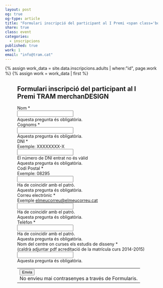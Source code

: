 ```yaml
---
layout: post
og: true
og-type: article
title: "Formulari inscripció del participant al I Premi <span class='bold'>TRAM</span> merchan<span class='bold'>DESIGN</span>" 
share: true
class: event
categories:
  - inscripcions
published: true
work: 1
email: "info@tram.cat"
---
```


{% assign work_data = site.data.inscripcions.adults | where:"id", page.work %}
{% assign work = work_data | first %}
<figure class="no-margin margin-bottom-1">
    <!-- <div class="embed-container embed-container_{{ work.aspect_ratio }}">
      <core-image sizing="cover" class="core-image-size" preload fade src="{{ work.featured_src }}"></core-image> 
    </div> -->
    <div class="padding-artwork-container">
      <h2>Formulari inscripció del participant al I Premi <span class="bold">TRAM</span> merchan<span class="bold">DESIGN</span></h2>
        <form action="https://docs.google.com/forms/d/12Trff2_avkJnUkJCnWS27okOlBSj6rFjQtvJA5Va-i4/formResponse" method="POST" id="ss-form" target="_self" onsubmit=""><ol role="list" class="ss-question-list" style="padding-left: 0">
          <div class="ss-form-question errorbox-good" role="listitem">
          <div dir="ltr" class="ss-item ss-item-required ss-text"><div class="ss-form-entry">
          <label class="ss-q-item-label" for="entry_687878978"><div class="ss-q-title">Nom
          <label for="itemView.getDomIdToLabel()" aria-label="(Camp obligatori)"></label>
          <span class="ss-required-asterisk" aria-hidden="true">*</span></div>
          <div class="ss-q-help ss-secondary-text" dir="ltr"></div></label>
          <input type="text" name="entry.687878978" value="" class="ss-q-short" id="entry_687878978" dir="auto" aria-label="Nom  " aria-required="true" required="" title="">
          <div class="error-message" id="36061834_errorMessage"></div>
          <div class="required-message">Aquesta pregunta és obligatòria.</div>
          </div></div></div> <div class="ss-form-question errorbox-good" role="listitem">
          <div dir="ltr" class="ss-item ss-item-required ss-text"><div class="ss-form-entry">
          <label class="ss-q-item-label" for="entry_907814847"><div class="ss-q-title">Cognoms
          <label for="itemView.getDomIdToLabel()" aria-label="(Camp obligatori)"></label>
          <span class="ss-required-asterisk" aria-hidden="true">*</span></div>
          <div class="ss-q-help ss-secondary-text" dir="ltr"></div></label>
          <input type="text" name="entry.907814847" value="" class="ss-q-short" id="entry_907814847" dir="auto" aria-label="Cognoms  " aria-required="true" required="" title="">
          <div class="error-message" id="1435025098_errorMessage"></div>
          <div class="required-message">Aquesta pregunta és obligatòria.</div>
          </div></div></div> <div class="ss-form-question errorbox-good" role="listitem">
          <div dir="ltr" class="ss-item ss-item-required ss-text"><div class="ss-form-entry">
          <label class="ss-q-item-label" for="entry_1922092784"><div class="ss-q-title">DNI
          <label for="itemView.getDomIdToLabel()" aria-label="(Camp obligatori)"></label>
          <span class="ss-required-asterisk" aria-hidden="true">*</span></div>
          <div class="ss-q-help ss-secondary-text" dir="ltr">Exemple: XXXXXXXX-X</div></label>
          <input type="text" name="entry.1922092784" value="" class="ss-q-short" id="entry_1922092784" dir="auto" aria-label="DNI Exemple: XXXXXXXX-X El número de DNI entrat no és vàlid" aria-required="true" required="" pattern="(X|\d{1})\d{7}-\D{1}" title="El n&uacute;mero de DNI entrat no &eacute;s v&agrave;lid">
          <div class="error-message" id="977969337_errorMessage">El n&uacute;mero de DNI entrat no &eacute;s v&agrave;lid</div>
          <div class="required-message">Aquesta pregunta és obligatòria.</div>
          </div></div></div> <div class="ss-form-question errorbox-good" role="listitem">
          <div dir="ltr" class="ss-item ss-item-required ss-text"><div class="ss-form-entry">
          <label class="ss-q-item-label" for="entry_1346757104"><div class="ss-q-title">Codi Postal
          <label for="itemView.getDomIdToLabel()" aria-label="(Camp obligatori)"></label>
          <span class="ss-required-asterisk" aria-hidden="true">*</span></div>
          <div class="ss-q-help ss-secondary-text" dir="ltr">Exemple: 08295</div></label>
          <input type="text" name="entry.1346757104" value="" class="ss-q-short" id="entry_1346757104" dir="auto" aria-label="Codi Postal Exemple: 08295 Ha de coincidir amb el patró." aria-required="true" required="" pattern="^\d{5,6}(?:[-\s]\d{4})?$" title="Ha de coincidir amb el patr&oacute;.">
          <div class="error-message" id="673625846_errorMessage">Ha de coincidir amb el patr&oacute;.</div>
          <div class="required-message">Aquesta pregunta és obligatòria.</div>
          </div></div></div> <div class="ss-form-question errorbox-good" role="listitem">
          <div dir="ltr" class="ss-item ss-item-required ss-text"><div class="ss-form-entry">
          <label class="ss-q-item-label" for="entry_331527706"><div class="ss-q-title">Correu electrònic
          <label for="itemView.getDomIdToLabel()" aria-label="(Camp obligatori)"></label>
          <span class="ss-required-asterisk" aria-hidden="true">*</span></div>
          <div class="ss-q-help ss-secondary-text" dir="ltr">Exemple <a href="mailto:elmeucorreu@elmeucorreu.cat">elmeucorreu@elmeucorreu.cat</a></div></label>
          <input type="text" name="entry.331527706" value="" class="ss-q-short" id="entry_331527706" dir="auto" aria-label="Correu electrònic Exemple elmeucorreu@elmeucorreu.cat Ha de coincidir amb el patró." aria-required="true" required="" pattern="^[_a-z0-9-]+(.[_a-z0-9-]+)*@[a-z0-9-]+(.[a-z0-9-]+)*(.[a-z]{2,3})$" title="Ha de coincidir amb el patr&oacute;.">
          <div class="error-message" id="1294104972_errorMessage">Ha de coincidir amb el patr&oacute;.</div>
          <div class="required-message">Aquesta pregunta és obligatòria.</div>
          </div></div></div> <div class="ss-form-question errorbox-good" role="listitem">
          <div dir="ltr" class="ss-item ss-item-required ss-text"><div class="ss-form-entry">
          <label class="ss-q-item-label" for="entry_1923151561"><div class="ss-q-title">Telèfon
          <label for="itemView.getDomIdToLabel()" aria-label="(Camp obligatori)"></label>
          <span class="ss-required-asterisk" aria-hidden="true">*</span></div>
          <div class="ss-q-help ss-secondary-text" dir="ltr"></div></label>
          <input type="text" name="entry.1923151561" value="" class="ss-q-short" id="entry_1923151561" dir="auto" aria-label="Telèfon  Ha de coincidir amb el patró." aria-required="true" required="" pattern="^[9|6]{1}([\d]{2}[-]*){3}[\d]{2}$" title="Ha de coincidir amb el patr&oacute;.">
          <div class="error-message" id="1894593179_errorMessage">Ha de coincidir amb el patr&oacute;.</div>
          <div class="required-message">Aquesta pregunta és obligatòria.</div>
          </div></div></div> <div class="ss-form-question errorbox-good" role="listitem">
          <div dir="ltr" class="ss-item ss-item-required ss-text"><div class="ss-form-entry">
          <label class="ss-q-item-label" for="entry_1804931680"><div class="ss-q-title">Nom del centre on curses els estudis de disseny
          <label for="itemView.getDomIdToLabel()" aria-label="(Camp obligatori)"></label>
          <span class="ss-required-asterisk" aria-hidden="true">*</span></div>
          <div class="ss-q-help ss-secondary-text" dir="ltr">(caldrà adjuntar pdf acreditació de la matrícula curs 2014-2015)</div></label>
          <input type="text" name="entry.1804931680" value="" class="ss-q-short" id="entry_1804931680" dir="auto" aria-label="Nom del centre on curses els estudis de disseny (cal adjuntar al pdf acreditació de la matrícula curs 2014-2015) " aria-required="true" required="" title="">
          <div class="error-message" id="802495827_errorMessage"></div>
          <div class="required-message">Aquesta pregunta és obligatòria.</div>
          </div></div></div>
          <input type="hidden" name="draftResponse" value="[,,&quot;4291854145428465305&quot;]
          ">
          <input type="hidden" name="pageHistory" value="0">
          <input type="hidden" name="fbzx" value="4291854145428465305">
          <div class="ss-item ss-navigate"><table id="navigation-table"><tbody><tr><td class="ss-form-entry goog-inline-block" id="navigation-buttons" dir="ltr">
          <input type="submit" name="submit" value="Envia" id="ss-submit" class="jfk-button jfk-button-action ">
          <div class="ss-password-warning ss-secondary-text">No envieu mai contrasenyes a través de Formularis.</div></td>
          </tr></tbody></table></div></ol></form>
    </div>
</figure>